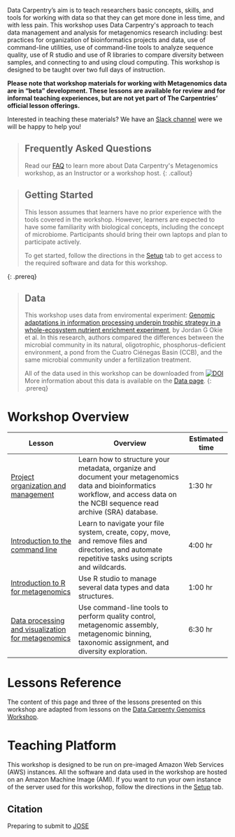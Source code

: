 ---
---

Data Carpentry’s aim is to teach researchers basic concepts, skills, and tools 
for working
with data so that they can get more done in less time, and with less pain. This workshop uses 
Data Carpentry's approach to
teach data management and analysis for metagenomics research including: 
best practices for organization of bioinformatics projects and data, use
of command-line utilities, use of command-line tools to analyze sequence quality, 
use of R studio and use of R libraries to compare diversity between samples, 
and connecting to and using cloud computing. 
This workshop is designed to be taught over two full days of instruction.

**Please note that workshop materials for working with Metagenomics data are in “beta” development. 
These lessons are available for review and for informal teaching experiences, but are not yet part 
of The Carpentries’ official lesson offerings.**

Interested in teaching these materials? We have an 
[Slack channel](https://join.slack.com/t/metagenomicslesson/shared_invite/zt-pjaldgg7-BQVHxLTAqxlklkaH881xbA) 
were we will be happy to help you!


> ## Frequently Asked Questions
> Read our [FAQ](/metagenomics-workshop/faq/) to learn more about Data Carpentry's Metagenomics workshop, as an Instructor or a workshop host.
{: .callout}

> ## Getting Started
>
> This lesson assumes that learners have no prior experience with the tools covered in the workshop. 
> However, learners are expected to have some familiarity with biological concepts,
> including the 
> concept of microbiome. Participants should bring their own laptops and plan to participate actively. 
> 
> To get started, follow the directions in the [Setup](setup.html) tab to 
> get access to the required software and data for this workshop.
> 
{: .prereq}

> ## Data
> 
> This workshop uses data from enviromental experiment: [Genomic adaptations in information 
> processing underpin trophic strategy in a whole-ecosystem nutrient 
> enrichment experiment](https://elifesciences.org/articles/49816), by Jordan G Okie et al.
> In this research, authors compared the differences between the microbial community 
> in its natural, oligotrophic, phosphorus-deficient 
>environment, a pond from the Cuatro Ciénegas Basin (CCB), and the same microbial 
>community under a fertilization treatment.
>
> All of the data used in this workshop can be downloaded from
>  [![DOI](https://zenodo.org/badge/DOI/10.5281/zenodo.4285900.svg)](https://doi.org/10.5281/zenodo.4285900)
> More information about this data is available on the [Data page](https://carpentries-incubator.github.io/metagenomics-workshop/data/index.html).
{: .prereq} 

# Workshop Overview 

| Lesson    | Overview | Estimated time|
| ------- | ---------- | ---------- |
| [Project organization and management](https://carpentries-incubator.github.io/organization-metagenomics/) | Learn how to structure your metadata, organize and document your metagenomics data and bioinformatics workflow, and access data on the NCBI sequence read archive (SRA) database.|1:30 hr|  
| [Introduction to the command line](https://carpentries-incubator.github.io/shell-metagenomics/) |  Learn to navigate your file system, create, copy, move, and remove files and directories, and automate repetitive tasks using scripts and wildcards. | 4:00 hr| 
|[Introduction to R for metagenomics](https://carpentries-incubator.github.io/introduction-to-R-for-metagenomics/) | Use R studio to manage several data types and data structures. | 1:00 hr| 
|[Data processing and visualization for metagenomics](https://carpentries-incubator.github.io/metagenomics/) | Use command-line tools to perform quality control, metagenomic assembly, metagenomic binning, taxonomic assignment, and diversity exploration. | 6:30 hr| 

<!--
# Optional Additional Lessons

| Lesson | Overview |
| ------- | -------- |
| [16S genomics](https://datacarpentry.org/genomics-r-intro/) | Use R to analyze and visualize between-sample variation. |
!-->

# Lessons Reference
The content of this page and three of the lessons presented on this workshop are adapted from lessons on the [Data Carpenty Genomics Workshop](https://datacarpentry.org/genomics-workshop/).

# Teaching Platform
This workshop is designed to be run on pre-imaged Amazon Web Services (AWS)
instances. All the software and data used in the workshop are hosted on an Amazon Machine Image (AMI).
If you want to run your own instance of the server used for this workshop, follow the directions in the [Setup](setup.html) tab. 

## Citation 
Preparing to submit to [JOSE](paper.md)
